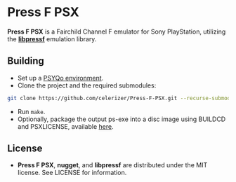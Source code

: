 # Press F PSX

**Press F PSX** is a Fairchild Channel F emulator for Sony PlayStation, utilizing the **[libpressf](https://github.com/celerizer/libpressf)** emulation library.

## Building
- Set up a [PSYQo environment](https://github.com/grumpycoders/pcsx-redux/blob/main/src/mips/psyqo/GETTING_STARTED.md).
- Clone the project and the required submodules:
```sh
git clone https://github.com/celerizer/Press-F-PSX.git --recurse-submodules
```
- Run `make`.
- Optionally, package the output ps-exe into a disc image using BUILDCD and PSXLICENSE, available [here](https://www.psxdev.net/downloads.html).

## License

- **Press F PSX**, **nugget**, and **libpressf** are distributed under the MIT license. See LICENSE for information.
